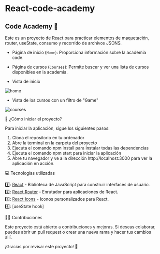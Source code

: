 # React-code-academy
## Code Academy 📒

Este es un proyecto de React para practicar elementos de maquetación, router, useState, consumo y recorrido de archivos JSONS.

- Página de inicio (`Home`): Proporciona información sobre la academia code.

- Página de cursos (`Courses`): Permite buscar y ver una lista de cursos disponibles en la academia.

- Vista de inicio

![home](https://github.com/lSaySayl/React-code-academy/assets/105466130/c00cd559-07ee-437e-bbd6-7a29be1bd5e8)

- Vista de los cursos con un filtro de "Game"

![courses](https://github.com/lSaySayl/React-code-academy/assets/105466130/a9b4531a-4986-4397-b4af-d4416edeb6fd)





🚀 ¿Cómo iniciar el proyecto?

Para iniciar la aplicación, sigue los siguientes pasos:

1. Clona el repositorio en tu ordenador
2. Abre la terminal en la carpeta del proyecto
3. Ejecuta el comando npm install para instalar todas las dependencias
4. Ejecuta el comando npm start para iniciar la aplicación
5. Abre tu navegador y ve a la dirección http://localhost:3000 para ver la aplicación en acción.  


💻 Tecnologías utilizadas

1️⃣: [React](https://reactjs.org/) - Biblioteca de JavaScript para construir interfaces de usuario.  
2️⃣: [React Router](https://reactrouter.com/) - Enrutador para aplicaciones de React.  
3️⃣: [React Icons](https://react-icons.github.io/react-icons/) - Iconos personalizados para React.  
4️⃣: [useState hook]

👨‍💻 Contribuciones  

Este proyecto está abierto a contribuciones y mejoras. Si deseas colaborar, puedes abrir un pull request o crear una nueva rama y hacer tus cambios allí.

¡Gracias por revisar este proyecto! 🙌

